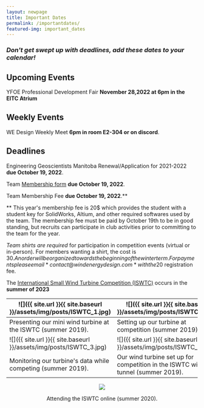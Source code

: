 ```yaml
---
layout: newpage
title: Important Dates
permalink: /importantdates/
featured-img: important_dates
---
```

### *Don't get swept up with deadlines, add these dates to your calendar!*



## **Upcoming Events**
YFOE Professional Development Fair **November 28,2022 at 6pm in the EITC Atrium**

## **Weekly Events**
WE Design Weekly Meet **6pm in room E2-304 or on discord**.


## **Deadlines**

Engineering Geoscientists Manitoba Renewal/Application for 2021-2022 **due October 19, 2022**.

Team [Membership form](https://forms.gle/shpFyYurkM1quY3K7 "2021-2022 WE Design Membership Form")  **due October 19, 2022**.

Team Membership Fee **due October 19, 2022**.**

 ** This year's membership fee is 20$ which provides the student with a student key for SolidWorks, Altium, and other required softwares used by the team. 
The membership fee must be paid by October 19th to be in good standing, but recruits can participate in club activities prior to committing to the team for the year. 

*Team shirts are required* for participation in competition events (virtual or in-person). 
For members wanting a shirt, the cost is 30$. An order will be organized towards the beginning of the winter term. 
For payments please email *contact@windenergydesign.com* with the 20$ registration fee.

The [International Small Wind Turbine Competition (ISWTC)](https://www.hanze.nl/eng/education/engineering/school-of-engineering/organisation/contest/international-small-wind-turbine-contest/contest/iswtc/iswtc-history) occurs in the **summer of 2023**



|![]({{ site.url }}{{ site.baseurl }}/assets/img/posts/ISWTC_1.jpg)|![]({{ site.url }}{{ site.baseurl }}/assets/img/posts/ISWTC_2.jpg)|
|----|---|
|Presenting our mini wind turbine at the ISWTC (summer 2019).   |Setting up our turbine at competition (summer 2019).|
![]({{ site.url }}{{ site.baseurl }}/assets/img/posts/ISWTC_3.jpg)|![]({{ site.url }}{{ site.baseurl }}/assets/img/posts/ISWTC_4.jpg)
|Monitoring our turbine's data while competing (summer 2019).|Our wind turbine set up for competition in the ISWTC wind tunnel (summer 2019).|

  
<p align="center">
  <img src="{{site.url}}{{site.baseurl}}/assets/img/posts/ISWTC(2020).jpg">
</p>
<p align="center">
Attending the ISWTC online (summer 2020).
</p>
